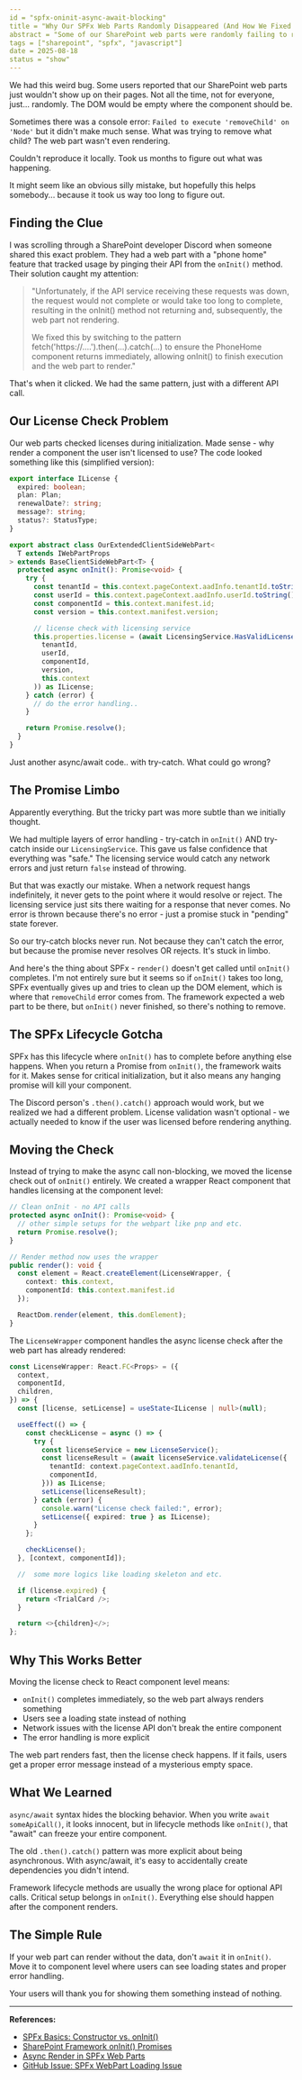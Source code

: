 ```yaml
---
id = "spfx-oninit-async-await-blocking"
title = "Why Our SPFx Web Parts Randomly Disappeared (And How We Fixed It)"
abstract = "Some of our SharePoint web parts were randomly failing to render for certain users. The problem? An async/await call in onInit() that seemed harmless until it wasn't."
tags = ["sharepoint", "spfx", "javascript"]
date = 2025-08-18
status = "show"
---
```


We had this weird bug. Some users reported that our SharePoint web parts just wouldn't show up on their pages. Not all the time, not for everyone, just... randomly. The DOM would be empty where the component should be.

Sometimes there was a console error: `Failed to execute 'removeChild' on 'Node'` but it didn't make much sense. What was trying to remove what child? The web part wasn't even rendering.

Couldn't reproduce it locally. Took us months to figure out what was happening.

It might seem like an obvious silly mistake, but hopefully this helps somebody... because it took us way too long to figure out.

## Finding the Clue

I was scrolling through a SharePoint developer Discord when someone shared this exact problem. They had a web part with a "phone home" feature that tracked usage by pinging their API from the `onInit()` method. Their solution caught my attention:

> "Unfortunately, if the API service receiving these requests was down, the request would not complete or would take too long to complete, resulting in the onInit() method not returning and, subsequently, the web part not rendering.
>
> We fixed this by switching to the pattern fetch('https://....').then(...).catch(...) to ensure the PhoneHome component returns immediately, allowing onInit() to finish execution and the web part to render."

That's when it clicked. We had the same pattern, just with a different API call.

## Our License Check Problem

Our web parts checked licenses during initialization. Made sense - why render a component the user isn't licensed to use? The code looked something like this (simplified version):

```typescript
export interface ILicense {
  expired: boolean;
  plan: Plan;
  renewalDate?: string;
  message?: string;
  status?: StatusType;
}

export abstract class OurExtendedClientSideWebPart<
  T extends IWebPartProps
> extends BaseClientSideWebPart<T> {
  protected async onInit(): Promise<void> {
    try {
      const tenantId = this.context.pageContext.aadInfo.tenantId.toString();
      const userId = this.context.pageContext.aadInfo.userId.toString();
      const componentId = this.context.manifest.id;
      const version = this.context.manifest.version;

      // license check with licensing service
      this.properties.license = (await LicensingService.HasValidLicense(
        tenantId,
        userId,
        componentId,
        version,
        this.context
      )) as ILicense;
    } catch (error) {
      // do the error handling..
    }

    return Promise.resolve();
  }
}
```

Just another async/await code.. with try-catch. What could go wrong?

## The Promise Limbo

Apparently everything. But the tricky part was more subtle than we initially thought.

We had multiple layers of error handling - try-catch in `onInit()` AND try-catch inside our `LicensingService`. This gave us false confidence that everything was "safe." The licensing service would catch any network errors and just return `false` instead of throwing.

But that was exactly our mistake. When a network request hangs indefinitely, it never gets to the point where it would resolve or reject. The licensing service just sits there waiting for a response that never comes. No error is thrown because there's no error - just a promise stuck in "pending" state forever.

So our try-catch blocks never run. Not because they can't catch the error, but because the promise never resolves OR rejects. It's stuck in limbo.

And here's the thing about SPFx - `render()` doesn't get called until `onInit()` completes. I'm not entirely sure but it seems so if `onInit()` takes too long, SPFx eventually gives up and tries to clean up the DOM element, which is where that `removeChild` error comes from. The framework expected a web part to be there, but `onInit()` never finished, so there's nothing to remove.

## The SPFx Lifecycle Gotcha

SPFx has this lifecycle where `onInit()` has to complete before anything else happens. When you return a Promise from `onInit()`, the framework waits for it. Makes sense for critical initialization, but it also means any hanging promise will kill your component.

The Discord person's `.then().catch()` approach would work, but we realized we had a different problem. License validation wasn't optional - we actually needed to know if the user was licensed before rendering anything.

## Moving the Check

Instead of trying to make the async call non-blocking, we moved the license check out of `onInit()` entirely. We created a wrapper React component that handles licensing at the component level:

```typescript
// Clean onInit - no API calls
protected async onInit(): Promise<void> {
  // other simple setups for the webpart like pnp and etc.
  return Promise.resolve();
}

// Render method now uses the wrapper
public render(): void {
  const element = React.createElement(LicenseWrapper, {
    context: this.context,
    componentId: this.context.manifest.id
  });

  ReactDom.render(element, this.domElement);
}
```

The `LicenseWrapper` component handles the async license check after the web part has already rendered:

```typescript
const LicenseWrapper: React.FC<Props> = ({
  context,
  componentId,
  children,
}) => {
  const [license, setLicense] = useState<ILicense | null>(null);

  useEffect(() => {
    const checkLicense = async () => {
      try {
        const licenseService = new LicenseService();
        const licenseResult = (await licenseService.validateLicense({
          tenantId: context.pageContext.aadInfo.tenantId,
          componentId,
        })) as ILicense;
        setLicense(licenseResult);
      } catch (error) {
        console.warn("License check failed:", error);
        setLicense({ expired: true } as ILicense);
      }
    };

    checkLicense();
  }, [context, componentId]);

  //  some more logics like loading skeleton and etc.

  if (license.expired) {
    return <TrialCard />;
  }

  return <>{children}</>;
};
```

## Why This Works Better

Moving the license check to React component level means:

- `onInit()` completes immediately, so the web part always renders something
- Users see a loading state instead of nothing
- Network issues with the license API don't break the entire component
- The error handling is more explicit

The web part renders fast, then the license check happens. If it fails, users get a proper error message instead of a mysterious empty space.

## What We Learned

`async/await` syntax hides the blocking behavior. When you write `await someApiCall()`, it looks innocent, but in lifecycle methods like `onInit()`, that "await" can freeze your entire component.

The old `.then().catch()` pattern was more explicit about being asynchronous. With async/await, it's easy to accidentally create dependencies you didn't intend.

Framework lifecycle methods are usually the wrong place for optional API calls. Critical setup belongs in `onInit()`. Everything else should happen after the component renders.

## The Simple Rule

If your web part can render without the data, don't `await` it in `onInit()`. Move it to component level where users can see loading states and proper error handling.

Your users will thank you for showing them something instead of nothing.

---

**References:**

- [SPFx Basics: Constructor vs. onInit()](https://www.voitanos.io/blog/initialize-sharepoint-framework-components-constructor-oninit/)
- [SharePoint Framework onInit() Promises](https://sharepoint.stackexchange.com/questions/222515/sharepoint-framework-spfx-oninit-promises)
- [Async Render in SPFx Web Parts](https://blog.aterentiev.com/async-render-spfx-web-parts)
- [GitHub Issue: SPFx WebPart Loading Issue](https://github.com/SharePoint/sp-dev-docs/issues/9062)
